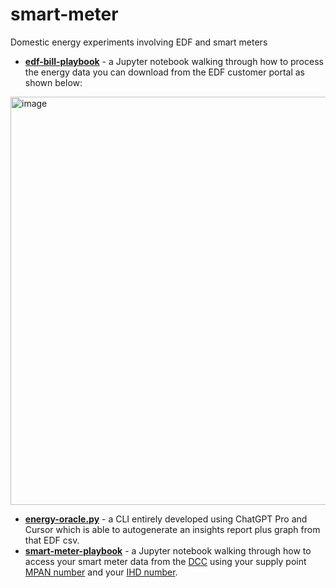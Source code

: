 # smart-meter
Domestic energy experiments involving EDF and smart meters

* **[edf-bill-playbook](edf-bill-playbook.ipynb)** - a Jupyter notebook walking through how to process the energy data you can download from the EDF customer portal as shown below:
<img width="653" alt="image" src="https://github.com/user-attachments/assets/5556df8f-387f-4b03-8007-ebbf8429c212">

* **[energy-oracle.py](energy-oracle.py)** - a CLI entirely developed using ChatGPT Pro and Cursor which is able to autogenerate an insights report plus graph from that EDF csv. 
* **[smart-meter-playbook](smart-meter-playbook.ipynb)** - a Jupyter notebook walking through how to access your smart meter data from the [DCC](https://www.smartdcc.co.uk/about-dcc/) using your supply point [MPAN number](https://en.wikipedia.org/wiki/Meter_Point_Administration_Number) and your [IHD number](https://www.equiwatt.com/help/where-do-i-find-the-mac/guid/eui-number-on-my-in-home-display-ihd).
